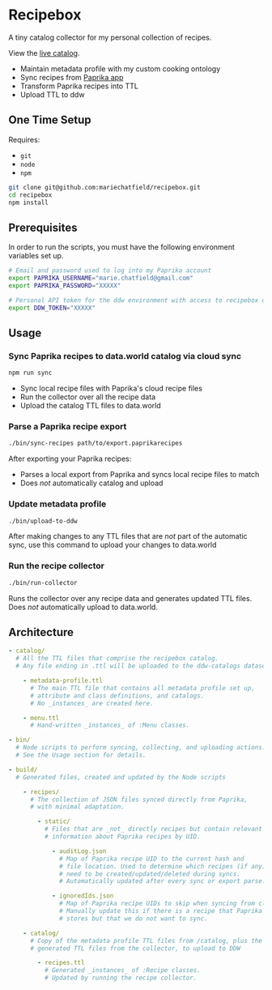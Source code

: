 # Recipebox

A tiny catalog collector for my personal collection of recipes.

View the [live catalog](https://data.world/recipebox).

- Maintain metadata profile with my custom cooking ontology
- Sync recipes from [Paprika app](https://www.paprikaapp.com/)
- Transform Paprika recipes into TTL
- Upload TTL to ddw

## One Time Setup

Requires:

- `git`
- `node`
- `npm`

```bash
git clone git@github.com:mariechatfield/recipebox.git
cd recipebox
npm install
```

## Prerequisites

In order to run the scripts, you must have the following environment variables set up.

```bash
# Email and password used to log into my Paprika account
export PAPRIKA_USERNAME="marie.chatfield@gmail.com"
export PAPRIKA_PASSWORD="XXXXX"

# Personal API token for the ddw environment with access to recipebox org
export DDW_TOKEN="XXXXX"
```

## Usage

### Sync Paprika recipes to data.world catalog via cloud sync

```bash
npm run sync
```

- Sync local recipe files with Paprika's cloud recipe files
- Run the collector over all the recipe data
- Upload the catalog TTL files to data.world

### Parse a Paprika recipe export

```bash
./bin/sync-recipes path/to/export.paprikarecipes
```

After exporting your Paprika recipes:

- Parses a local export from Paprika and syncs local recipe files to match
- Does _not_ automatically catalog and upload

### Update metadata profile

```bash
./bin/upload-to-ddw
```

After making changes to any TTL files that are _not_ part of the automatic sync, use this command to upload your changes to data.world

### Run the recipe collector

```bash
./bin/run-collector
```

Runs the collector over any recipe data and generates updated TTL files. Does _not_ automatically upload to data.world.

## Architecture

```yaml
- catalog/
  # All the TTL files that comprise the recipebox catalog.
  # Any file ending in .ttl will be uploaded to the ddw-catalogs dataset.

    - metadata-profile.ttl
      # The main TTL file that contains all metadata profile set up,
      # attribute and class definitions, and catalogs.
      # No _instances_ are created here.

    - menu.ttl
      # Hand-written _instances_ of :Menu classes.

- bin/
  # Node scripts to perform syncing, collecting, and uploading actions.
  # See the Usage section for details.

- build/
  # Generated files, created and updated by the Node scripts

    - recipes/
      # The collection of JSON files synced directly from Paprika,
      # with minimal adaptation.

        - static/
          # Files that are _not_ directly recipes but contain relevant
          # information about Paprika recipes by UID.

            - auditLog.json
              # Map of Paprika recipe UID to the current hash and
              # file location. Used to determine which recipes (if any)
              # need to be created/updated/deleted during syncs.
              # Automatically updated after every sync or export parse.

            - ignoredIds.json
              # Map of Paprika recipe UIDs to skip when syncing from cloud.
              # Manually update this if there is a recipe that Paprika cloud
              # stores but that we do not want to sync.

    - catalog/
      # Copy of the metadata profile TTL files from /catalog, plus the
      # generated TTL files from the collector, to upload to DDW

        - recipes.ttl
          # Generated _instances_ of :Recipe classes.
          # Updated by running the recipe collector.
```
